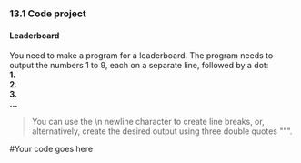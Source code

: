 ### 13.1 Code project
#### Leaderboard

You need to make a program for a leaderboard.
The program needs to output the numbers 1 to 9, each on a separate line, followed by a dot:  
**1.**  
**2.**  
**3.**  
**...**

> You can use the \n newline character to create line breaks, or, alternatively, create the desired output using three double quotes """.

#Your code goes here